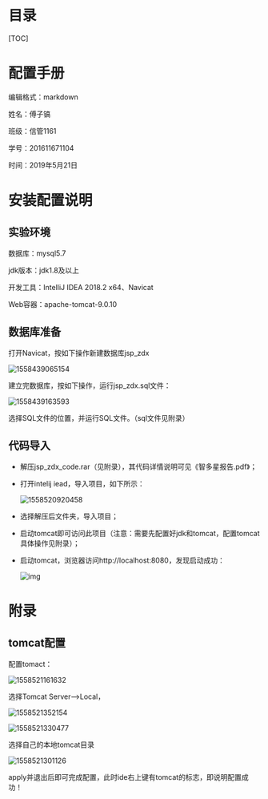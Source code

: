 # 目录

[TOC]

# 配置手册

编辑格式：markdown

姓名：傅子镐

班级：信管1161

学号：201611671104

时间：2019年5月21日

# 安装配置说明

## 实验环境

数据库：mysql5.7

jdk版本：jdk1.8及以上

开发工具：IntelliJ IDEA 2018.2 x64、Navicat

Web容器：apache-tomcat-9.0.10

## 数据库准备

打开Navicat，按如下操作新建数据库jsp_zdx

![1558439065154](C:\Users\Administrator\AppData\Roaming\Typora\typora-user-images\1558439065154.png)

建立完数据库，按如下操作，运行jsp_zdx.sql文件：

![1558439163593](C:\Users\Administrator\AppData\Roaming\Typora\typora-user-images\1558439163593.png)

选择SQL文件的位置，并运行SQL文件。（sql文件见附录）

## 代码导入

* 解压jsp_zdx_code.rar（见附录），其代码详情说明可见《智多星报告.pdf》；

* 打开intelij iead，导入项目，如下所示：

  ![1558520920458](C:\Users\Administrator\AppData\Roaming\Typora\typora-user-images\1558520920458.png)

* 选择解压后文件夹，导入项目；

* 启动tomcat即可访问此项目（注意：需要先配置好jdk和tomcat，配置tomcat具体操作见附录）；

* 启动tomcat，浏览器访问http://localhost:8080，发现启动成功：

  ![img](file:///C:\Users\ADMINI~1\AppData\Local\Temp\ksohtml7436\wps2.jpg)

# 附录

## tomcat配置

配置tomact：

![1558521161632](C:\Users\Administrator\AppData\Roaming\Typora\typora-user-images\1558521161632.png)

选择Tomcat Server-->Local，

![1558521352154](C:\Users\Administrator\AppData\Roaming\Typora\typora-user-images\1558521352154.png)

![1558521330477](C:\Users\Administrator\AppData\Roaming\Typora\typora-user-images\1558521330477.png)

选择自己的本地tomcat目录

![1558521301126](C:\Users\Administrator\AppData\Roaming\Typora\typora-user-images\1558521301126.png)

apply并退出后即可完成配置，此时ide右上键有tomcat的标志，即说明配置成功！

